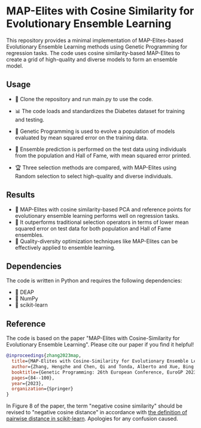 # MAP-Elites with Cosine Similarity for Evolutionary Ensemble Learning
This repository provides a minimal implementation of MAP-Elites-based Evolutionary Ensemble Learning methods using Genetic Programming for regression tasks. The code uses cosine similarity-based MAP-Elites to create a grid of high-quality and diverse models to form an ensemble model.

## Usage
- 📌 Clone the repository and run main.py to use the code.

- 📊 The code loads and standardizes the Diabetes dataset for training and testing.

- 🧬 Genetic Programming is used to evolve a population of models evaluated by mean squared error on the training data.

- 🔮 Ensemble prediction is performed on the test data using individuals from the population and Hall of Fame, with mean squared error printed.

- 🏆 Three selection methods are compared, with MAP-Elites using Random selection to select high-quality and diverse individuals.

## Results
- 🚀 MAP-Elites with cosine similarity-based PCA and reference points for evolutionary ensemble learning performs well on regression tasks.
- 💪 It outperforms traditional selection operators in terms of lower mean squared error on test data for both population and Hall of Fame ensembles.
- 🌟 Quality-diversity optimization techniques like MAP-Elites can be effectively applied to ensemble learning.

## Dependencies

The code is written in Python and requires the following dependencies:
- 🐍 DEAP
- 🔢 NumPy
- 🧬 scikit-learn


## Reference

The code is based on the paper "MAP-Elites with Cosine-Similarity for Evolutionary Ensemble Learning". Please cite our paper if you find it helpful!

```bibtex
@inproceedings{zhang2023map,
  title={MAP-Elites with Cosine-Similarity for Evolutionary Ensemble Learning},
  author={Zhang, Hengzhe and Chen, Qi and Tonda, Alberto and Xue, Bing and Banzhaf, Wolfgang and Zhang, Mengjie},
  booktitle={Genetic Programming: 26th European Conference, EuroGP 2023, Held as Part of EvoStar 2023, Brno, Czech Republic, April 12--14, 2023, Proceedings},
  pages={84--100},
  year={2023},
  organization={Springer}
}
```

In Figure 8 of the paper, the term "negative cosine similarity" should be revised to "negative cosine distance" in accordance with [the definition of pairwise distance in scikit-learn](https://scikit-learn.org/stable/modules/generated/sklearn.metrics.pairwise_distances.html#sklearn.metrics.pairwise_distances). Apologies for any confusion caused.
